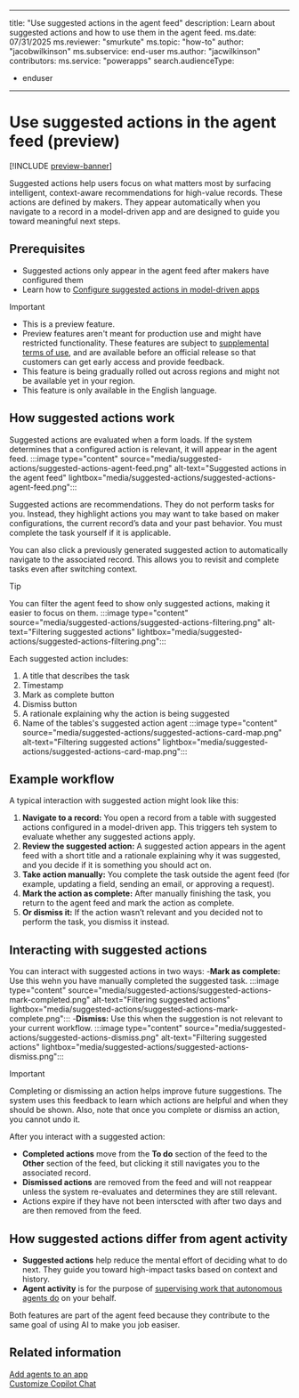 
---
title: "Use suggested actions in the agent feed" 
description: Learn about suggested actions and how to use them in the agent feed.
ms.date: 07/31/2025
ms.reviewer: "smurkute"
ms.topic: "how-to"
author: "jacobwilkinson"
ms.subservice: end-user
ms.author: "jacwilkinson"
contributors: 
ms.service: "powerapps"
search.audienceType: 
  - enduser
---
# Use suggested actions in the agent feed (preview)

[!INCLUDE [preview-banner](~/../shared-content/shared/preview-includes/preview-banner.md)]

Suggested actions help users focus on what matters most by surfacing intelligent, context-aware recommendations for high-value records. These actions are defined by makers. They appear automatically when you navigate to a record in a model-driven app and are designed to guide you toward meaningful next steps.

## Prerequisites

- Suggested actions only appear in the agent feed after makers have configured them
- Learn how to [Configure suggested actions in model-driven apps](../maker/model-driven-apps/configure-suggested-actions-in-model-driven-apps.md)

> [!IMPORTANT]
>
> - This is a preview feature.
> - Preview features aren't meant for production use and might have restricted functionality. These features are subject to [supplemental terms of use](https://go.microsoft.com/fwlink/?linkid=2216214), and are available before an official release so that customers can get early access and provide feedback.
> - This feature is being gradually rolled out across regions and might not be available yet in your region.
> - This feature is only available in the English language.

## How suggested actions work

Suggested actions are evaluated when a form loads. If the system determines that a configured action is relevant, it will appear in the agent feed.
:::image type="content" source="media/suggested-actions/suggested-actions-agent-feed.png" alt-text="Suggested actions in the agent feed" lightbox="media/suggested-actions/suggested-actions-agent-feed.png":::

Suggested actions are recommendations. They do not perform tasks for you. Instead, they highlight actions you may want to take based on maker configurations, the current record’s data and your past behavior. You must complete the task yourself if it is applicable.

You can also click a previously generated suggested action to automatically navigate to the associated record. This allows you to revisit and complete tasks even after switching context.


> [!TIP]
> You can filter the agent feed to show only suggested actions, making it easier to focus on them.
> :::image type="content" source="media/suggested-actions/suggested-actions-filtering.png" alt-text="Filtering suggested actions" lightbox="media/suggested-actions/suggested-actions-filtering.png":::

Each suggested action includes:
1. A title that describes the task
1. Timestamp
1. Mark as complete button
1. Dismiss button
1. A rationale explaining why the action is being suggested
1. Name of the tables's suggested action agent
:::image type="content" source="media/suggested-actions/suggested-actions-card-map.png" alt-text="Filtering suggested actions" lightbox="media/suggested-actions/suggested-actions-card-map.png":::

## Example workflow

A typical interaction with suggested action might look like this:
1. **Navigate to a record:** You open a record from a table with suggested actions configured in a model-driven app. This triggers teh system to evaluate whether any suggested actions apply.
1. **Review the suggested action:** A suggested action appears in the agent feed with a short title and a rationale explaining why it was suggested, and you decide if it is something you should act on.
1. **Take action manually:** You complete the task outside the agent feed (for example, updating a field, sending an email, or approving a request).
1. **Mark the action as complete:** After manually finishing the task, you return to the agent feed and mark the action as complete.
1. **Or dismiss it:** If the action wasn’t relevant and you decided not to perform the task, you dismiss it instead. 

## Interacting with suggested actions

You can interact with suggested actions in two ways:
-**Mark as complete:** Use this wehn you have manually completed the suggested task.
:::image type="content" source="media/suggested-actions/suggested-actions-mark-completed.png" alt-text="Filtering suggested actions" lightbox="media/suggested-actions/suggested-actions-mark-complete.png":::
-**Dismiss:** Use this when the suggestion is not relevant to your current workflow.
:::image type="content" source="media/suggested-actions/suggested-actions-dismiss.png" alt-text="Filtering suggested actions" lightbox="media/suggested-actions/suggested-actions-dismiss.png":::

> [!IMPORTANT]
> Completing or dismissing an action helps improve future suggestions. The system uses this feedback to learn which actions are helpful and when they should be shown. Also, note that once you complete or dismiss an action, you cannot undo it.

After you interact with a suggested action:
- **Completed actions** move from the **To do** section of the feed to the **Other** section of the feed, but clicking it still navigates you to the associated record.
- **Dismissed actions** are removed from the feed and will not reappear unless the system re-evaluates and determines they are still relevant.
- Actions expire if they have not been interscted with after two days and are then removed from the feed.

## How suggested actions differ from agent activity
- **Suggested actions** help reduce the mental effort of deciding what to do next. They guide you toward high-impact tasks based on context and history.
- **Agent activity** is for the purpose of [supervising work that autonomous agents do](../supervise-agents-with-agent-feed.md) on your behalf.

Both features are part of the agent feed because they contribute to the same goal of using AI to make you job easiser.

## Related information

[Add agents to an app](../maker/model-driven-apps/add-agents-to-app.md)     
[Customize Copilot Chat](../maker/model-driven-apps/customize-copilot-chat.md)

